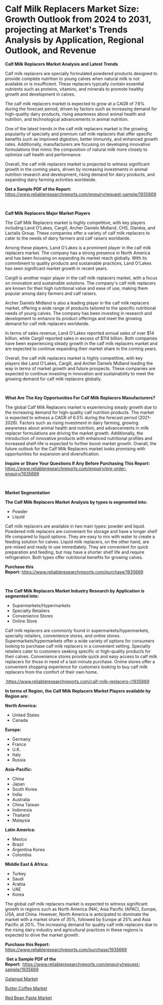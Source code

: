 <p><h1>Calf Milk Replacers Market Size: Growth Outlook from 2024 to 2031, projecting at Market's Trends Analysis by Application, Regional Outlook, and Revenue</h1></p><p><strong>Calf Milk Replacers Market Analysis and Latest Trends</strong></p>
<p><p>Calf milk replacers are specially formulated powdered products designed to provide complete nutrition to young calves when natural milk is not available or is insufficient. These replacers typically contain essential nutrients such as proteins, vitamins, and minerals to promote healthy growth and development in calves.</p><p>The calf milk replacers market is expected to grow at a CAGR of 7.6% during the forecast period, driven by factors such as increasing demand for high-quality dairy products, rising awareness about animal health and nutrition, and technological advancements in animal nutrition.</p><p>One of the latest trends in the calf milk replacers market is the growing popularity of specialty and premium calf milk replacers that offer specific benefits such as improved digestion, better immunity, and enhanced growth rates. Additionally, manufacturers are focusing on developing innovative formulations that mimic the composition of natural milk more closely to optimize calf health and performance.</p><p>Overall, the calf milk replacers market is projected to witness significant growth in the coming years, driven by increasing investments in animal nutrition research and development, rising demand for dairy products, and expanding dairy farming activities worldwide.</p></p>
<p><strong>Get a Sample PDF of the Report:&nbsp;</strong> <a href="https://www.reliableresearchreports.com/enquiry/request-sample/1935669">https://www.reliableresearchreports.com/enquiry/request-sample/1935669</a></p>
<p>&nbsp;</p>
<p><strong>Calf Milk Replacers Major Market Players</strong></p>
<p><p>The Calf Milk Replacers market is highly competitive, with key players including Land O'Lakes, Cargill, Archer Daniels Midland, CHS, Glanbia, and Lactalis Group. These companies offer a variety of calf milk replacers to cater to the needs of dairy farmers and calf raisers worldwide.</p><p>Among these players, Land O'Lakes is a prominent player in the calf milk replacers market. The company has a strong presence in North America and has been focusing on expanding its market reach globally. With its commitment to quality products and sustainable practices, Land O'Lakes has seen significant market growth in recent years.</p><p>Cargill is another major player in the calf milk replacers market, with a focus on innovation and sustainable solutions. The company's calf milk replacers are known for their high nutritional value and ease of use, making them popular among dairy farmers and calf raisers.</p><p>Archer Daniels Midland is also a leading player in the calf milk replacers market, offering a wide range of products tailored to the specific nutritional needs of young calves. The company has been investing in research and development to enhance its product offerings and meet the growing demand for calf milk replacers worldwide.</p><p>In terms of sales revenue, Land O'Lakes reported annual sales of over $14 billion, while Cargill reported sales in excess of $114 billion. Both companies have been experiencing steady growth in the calf milk replacers market and are expected to continue expanding their market share in the coming years.</p><p>Overall, the calf milk replacers market is highly competitive, with key players like Land O'Lakes, Cargill, and Archer Daniels Midland leading the way in terms of market growth and future prospects. These companies are expected to continue investing in innovation and sustainability to meet the growing demand for calf milk replacers globally.</p></p>
<p>&nbsp;</p>
<p><strong>What Are The Key Opportunities For Calf Milk Replacers Manufacturers?</strong></p>
<p><p>The global Calf Milk Replacers market is experiencing steady growth due to the increasing demand for high-quality calf nutrition products. The market is expected to witness a CAGR of 6.5% during the forecast period (2021-2026). Factors such as rising investment in dairy farming, growing awareness about animal health and nutrition, and advancements in milk replacer formulations are driving the market growth. Additionally, the introduction of innovative products with enhanced nutritional profiles and increased shelf-life is expected to further boost market growth. Overall, the future outlook for the Calf Milk Replacers market looks promising with opportunities for expansion and diversification.</p></p>
<p><strong>Inquire or Share Your Questions If Any Before Purchasing This Report:</strong> <a href="https://www.reliableresearchreports.com/enquiry/pre-order-enquiry/1935669">https://www.reliableresearchreports.com/enquiry/pre-order-enquiry/1935669</a></p>
<p>&nbsp;</p>
<p><strong>Market Segmentation</strong></p>
<p><strong>The Calf Milk Replacers Market Analysis by types is segmented into:</strong></p>
<p><ul><li>Powder</li><li>Liquid</li></ul></p>
<p><p>Calf milk replacers are available in two main types: powder and liquid. Powdered milk replacers are convenient for storage and have a longer shelf life compared to liquid options. They are easy to mix with water to create a feeding solution for calves. Liquid milk replacers, on the other hand, are pre-mixed and ready to use immediately. They are convenient for quick preparation and feeding, but may have a shorter shelf life and require refrigeration. Both types offer nutritional benefits for growing calves.</p></p>
<p><strong>Purchase this Report:&nbsp;</strong><a href="https://www.reliableresearchreports.com/purchase/1935669">https://www.reliableresearchreports.com/purchase/1935669</a></p>
<p>&nbsp;</p>
<p><strong>The Calf Milk Replacers Market Industry Research by Application is segmented into:</strong></p>
<p><ul><li>Supermarkets/Hypermarkets</li><li>Specialty Retailers</li><li>Convenience Stores</li><li>Online Store</li></ul></p>
<p><p>Calf milk replacers are commonly found in supermarkets/hypermarkets, specialty retailers, convenience stores, and online stores. Supermarkets/hypermarkets offer a wide variety of options for consumers looking to purchase calf milk replacers in a convenient setting. Specialty retailers cater to customers seeking specific or high-quality products for their calves. Convenience stores provide quick and easy access to calf milk replacers for those in need of a last-minute purchase. Online stores offer a convenient shopping experience for customers looking to buy calf milk replacers from the comfort of their own home.</p></p>
<p><a href="https://www.reliableresearchreports.com/calf-milk-replacers-r1935669">&nbsp;https://www.reliableresearchreports.com/calf-milk-replacers-r1935669</a></p>
<p><strong>In terms of Region, the Calf Milk Replacers Market Players available by Region are:</strong></p>
<p>
    <p> <strong> North America: </strong>
        <ul>
            <li>United States</li>
            <li>Canada</li>
        </ul>
        </p> 
    <p> <strong> Europe: </strong>
        <ul>
            <li>Germany</li>
            <li>France</li>
            <li>U.K.</li>
            <li>Italy</li>
            <li>Russia</li>
        </ul>
        </p> 
    <p> <strong> Asia-Pacific: </strong>
        <ul>
            <li>China</li>
            <li>Japan</li>
            <li>South Korea</li>
            <li>India</li>
            <li>Australia</li>
            <li>China Taiwan</li>
            <li>Indonesia</li>
            <li>Thailand</li>
            <li>Malaysia</li>
        </ul>
        </p> 
    <p> <strong> Latin America: </strong>
        <ul>
            <li>Mexico</li>
            <li>Brazil</li>
            <li>Argentina Korea</li>
            <li>Colombia</li>
        </ul>
        </p> 
    <p> <strong> Middle East & Africa: </strong>
        <ul>
            <li>Turkey</li>
            <li>Saudi</li>
            <li>Arabia</li>
            <li>UAE</li>
            <li>Korea</li>
        </ul>
    </p>
    </p>
<p><p>The global calf milk replacers market is expected to witness significant growth in regions such as North America (NA), Asia Pacific (APAC), Europe, USA, and China. However, North America is anticipated to dominate the market with a market share of 35%, followed by Europe at 25% and Asia Pacific at 20%. The increasing demand for quality calf milk replacers due to the rising dairy industry and agricultural practices in these regions is expected to drive the market growth.</p></p>
<p><strong>Purchase this Report: </strong><a href="https://www.reliableresearchreports.com/purchase/1935669">https://www.reliableresearchreports.com/purchase/1935669</a></p>
<p>&nbsp;<strong>Get a Sample PDF of the Report:&nbsp;&nbsp;</strong><a href="https://www.reliableresearchreports.com/enquiry/request-sample/1935669">https://www.reliableresearchreports.com/enquiry/request-sample/1935669</a></p>
<p><strong></strong></p>
<p><p><a href="https://github.com/jsmusil/Market-Research-Report-List-2/blob/main/galangal-market.md">Galangal Market</a></p><p><a href="https://github.com/Alonsoolds3wq1d81czn8rbol/Market-Research-Report-List-1/blob/main/butter-coffee-market.md">Butter Coffee Market</a></p><p><a href="https://github.com/yemakinde/Market-Research-Report-List-2/blob/main/red-bean-paste-market.md">Red Bean Paste Market</a></p></p>